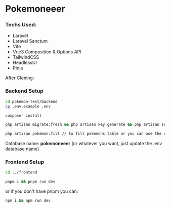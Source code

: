 # Pokemoneeer

### Techs Used:
- Laravel
- Laravel Sanctum
- Vite
- Vue3 Composition & Options API
- TailwindCSS
- HeadlessUI
- Pinia

After Cloning: 

### Backend Setup

```bash
cd pokemon-test/backend
cp .env.example .env

composer install 

php artisan migrate:fresh && php artisan key:generate && php artisan serve

php artisan pokemon:fill // to fill pokemons table or you can use the db inside /backend. (pokemon.sql)
```
Database name: <b>pokemoneeer</b> (or whatever you want, just update the .env database name)

### Frontend Setup

```bash
cd ../frontend

pnpm i && pnpm run dev
```
or if you don't have pnpm you can:

```bash
npm i && npm run dev
```
